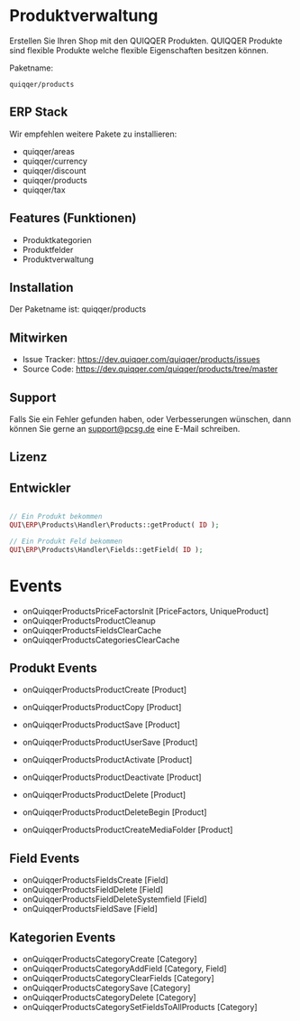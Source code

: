 Produktverwaltung
========

Erstellen Sie Ihren Shop mit den QUIQQER Produkten. 
QUIQQER Produkte sind flexible Produkte welche flexible Eigenschaften besitzen können.

Paketname:

    quiqqer/products


ERP Stack
----

Wir empfehlen weitere Pakete zu installieren:

- quiqqer/areas
- quiqqer/currency
- quiqqer/discount
- quiqqer/products
- quiqqer/tax


Features (Funktionen)
--------

- Produktkategorien
- Produktfelder
- Produktverwaltung

Installation
------------

Der Paketname ist: quiqqer/products


Mitwirken
----------

- Issue Tracker: https://dev.quiqqer.com/quiqqer/products/issues
- Source Code: https://dev.quiqqer.com/quiqqer/products/tree/master


Support
-------

Falls Sie ein Fehler gefunden haben, oder Verbesserungen wünschen,
dann können Sie gerne an support@pcsg.de eine E-Mail schreiben.


Lizenz
-------



Entwickler
--------

```php

// Ein Produkt bekommen
QUI\ERP\Products\Handler\Products::getProduct( ID );

// Ein Produkt Feld bekommen
QUI\ERP\Products\Handler\Fields::getField( ID );

```

Events
======

- onQuiqqerProductsPriceFactorsInit [PriceFactors, UniqueProduct]
- onQuiqqerProductsProductCleanup
- onQuiqqerProductsFieldsClearCache
- onQuiqqerProductsCategoriesClearCache

Produkt Events
------

- onQuiqqerProductsProductCreate [Product]
- onQuiqqerProductsProductCopy [Product]

- onQuiqqerProductsProductSave [Product]
- onQuiqqerProductsProductUserSave [Product]

- onQuiqqerProductsProductActivate [Product]
- onQuiqqerProductsProductDeactivate [Product]
- onQuiqqerProductsProductDelete [Product]
- onQuiqqerProductsProductDeleteBegin [Product]
- onQuiqqerProductsProductCreateMediaFolder [Product]

Field Events
------

- onQuiqqerProductsFieldsCreate [Field]
- onQuiqqerProductsFieldDelete [Field]
- onQuiqqerProductsFieldDeleteSystemfield [Field]
- onQuiqqerProductsFieldSave [Field]


Kategorien Events
------

- onQuiqqerProductsCategoryCreate [Category]
- onQuiqqerProductsCategoryAddField [Category, Field]
- onQuiqqerProductsCategoryClearFields [Category]
- onQuiqqerProductsCategorySave [Category]
- onQuiqqerProductsCategoryDelete [Category]
- onQuiqqerProductsCategorySetFieldsToAllProducts [Category]
